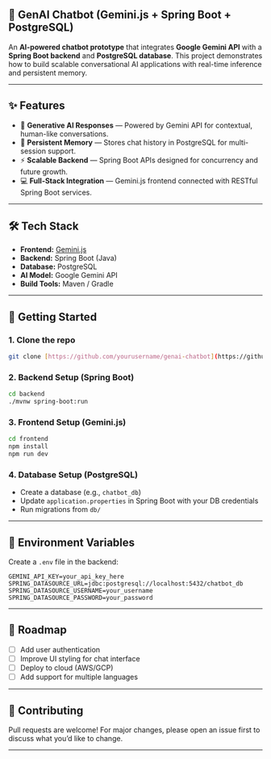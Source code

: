 ## 🤖 GenAI Chatbot (Gemini.js + Spring Boot + PostgreSQL)

An **AI-powered chatbot prototype** that integrates **Google Gemini API** with a **Spring Boot backend** and **PostgreSQL database**.
This project demonstrates how to build scalable conversational AI applications with real-time inference and persistent memory.

---

## ✨ Features

* 🧠 **Generative AI Responses** — Powered by Gemini API for contextual, human-like conversations.
* 🔄 **Persistent Memory** — Stores chat history in PostgreSQL for multi-session support.
* ⚡ **Scalable Backend** — Spring Boot APIs designed for concurrency and future growth.
* 💻 **Full-Stack Integration** — Gemini.js frontend connected with RESTful Spring Boot services.

---

## 🛠️ Tech Stack

* **Frontend:** [Gemini.js](https://ai.google.dev/)
* **Backend:** Spring Boot (Java)
* **Database:** PostgreSQL
* **AI Model:** Google Gemini API
* **Build Tools:** Maven / Gradle

---

## 🚀 Getting Started

### 1. Clone the repo

```bash
git clone [https://github.com/yourusername/genai-chatbot](https://github.com/SabonaWaktole/GenAIChatBot.git
```

### 2. Backend Setup (Spring Boot)

```bash
cd backend
./mvnw spring-boot:run
```

### 3. Frontend Setup (Gemini.js)

```bash
cd frontend
npm install
npm run dev
```

### 4. Database Setup (PostgreSQL)

* Create a database (e.g., `chatbot_db`)
* Update `application.properties` in Spring Boot with your DB credentials
* Run migrations from `db/`

---

## 🔑 Environment Variables

Create a `.env` file in the backend:

```env
GEMINI_API_KEY=your_api_key_here
SPRING_DATASOURCE_URL=jdbc:postgresql://localhost:5432/chatbot_db
SPRING_DATASOURCE_USERNAME=your_username
SPRING_DATASOURCE_PASSWORD=your_password
```

---

## 📌 Roadmap

* [ ] Add user authentication
* [ ] Improve UI styling for chat interface
* [ ] Deploy to cloud (AWS/GCP)
* [ ] Add support for multiple languages

---

## 🤝 Contributing

Pull requests are welcome! For major changes, please open an issue first to discuss what you’d like to change.

---
